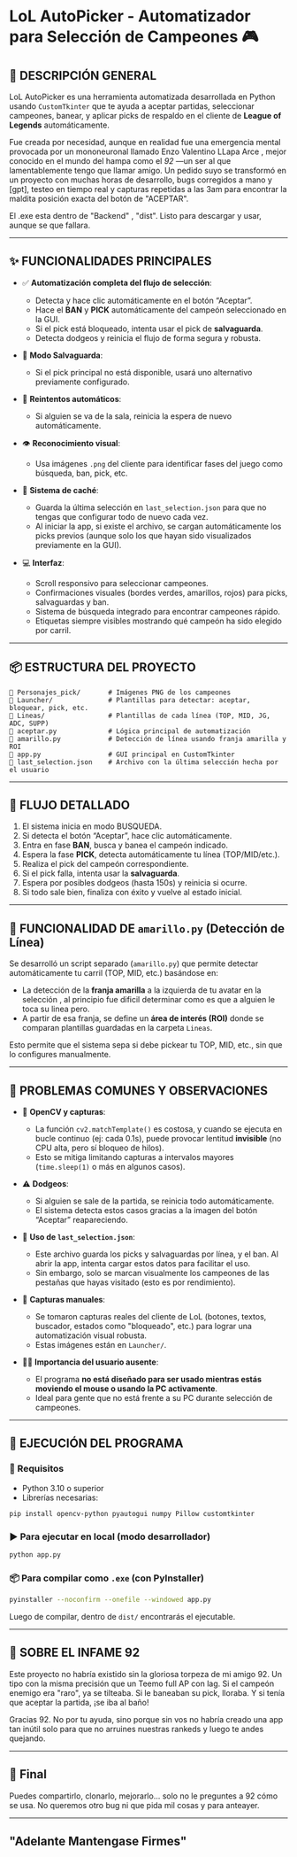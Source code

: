 
# LoL AutoPicker - Automatizador para Selección de Campeones 🎮

## 📌 DESCRIPCIÓN GENERAL

LoL AutoPicker es una herramienta automatizada desarrollada en Python usando `CustomTkinter` que te ayuda a aceptar partidas, seleccionar campeones, banear, y aplicar picks de respaldo en el cliente de **League of Legends** automáticamente. 

Fue creada por necesidad, aunque en realidad fue una emergencia mental provocada por un mononeuronal llamado Enzo Valentino LLapa Arce , mejor conocido en el mundo del hampa como el *92* —un ser al que lamentablemente tengo que llamar amigo. Un pedido suyo se transformó en un proyecto con muchas horas de desarrollo, bugs corregidos a mano y [gpt], testeo en tiempo real y capturas repetidas a las 3am para encontrar la maldita posición exacta del botón de "ACEPTAR".

El .exe esta dentro de "Backend" , "dist". Listo para descargar y usar, aunque se que fallara.

---

## ✨ FUNCIONALIDADES PRINCIPALES

- ✅ **Automatización completa del flujo de selección**:
  - Detecta y hace clic automáticamente en el botón “Aceptar”.
  - Hace el **BAN** y **PICK** automáticamente del campeón seleccionado en la GUI.
  - Si el pick está bloqueado, intenta usar el pick de **salvaguarda**.
  - Detecta dodgeos y reinicia el flujo de forma segura y robusta.

- 🛟 **Modo Salvaguarda**:
  - Si el pick principal no está disponible, usará uno alternativo previamente configurado.

- 🔁 **Reintentos automáticos**:
  - Si alguien se va de la sala, reinicia la espera de nuevo automáticamente.

- 👁️ **Reconocimiento visual**:
  - Usa imágenes `.png` del cliente para identificar fases del juego como búsqueda, ban, pick, etc.

- 💾 **Sistema de caché**:
  - Guarda la última selección en `last_selection.json` para que no tengas que configurar todo de nuevo cada vez.
  - Al iniciar la app, si existe el archivo, se cargan automáticamente los picks previos (aunque solo los que hayan sido visualizados previamente en la GUI).

- 💻 **Interfaz**:
  - Scroll responsivo para seleccionar campeones.
  - Confirmaciones visuales (bordes verdes, amarillos, rojos) para picks, salvaguardas y ban.
  - Sistema de búsqueda integrado para encontrar campeones rápido.
  - Etiquetas siempre visibles mostrando qué campeón ha sido elegido por carril.

---

## 📦 ESTRUCTURA DEL PROYECTO

```
📁 Personajes_pick/       # Imágenes PNG de los campeones
📁 Launcher/              # Plantillas para detectar: aceptar, bloquear, pick, etc.
📁 Lineas/                # Plantillas de cada línea (TOP, MID, JG, ADC, SUPP)
📄 aceptar.py             # Lógica principal de automatización
📄 amarillo.py            # Detección de línea usando franja amarilla y ROI
📄 app.py                 # GUI principal en CustomTkinter
📄 last_selection.json    # Archivo con la última selección hecha por el usuario
```

---

## 📜 FLUJO DETALLADO

1. El sistema inicia en modo BUSQUEDA.
2. Si detecta el botón “Aceptar”, hace clic automáticamente.
3. Entra en fase **BAN**, busca y banea el campeón indicado.
4. Espera la fase **PICK**, detecta automáticamente tu línea (TOP/MID/etc.).
5. Realiza el pick del campeón correspondiente.
6. Si el pick falla, intenta usar la **salvaguarda**.
7. Espera por posibles dodgeos (hasta 150s) y reinicia si ocurre.
8. Si todo sale bien, finaliza con éxito y vuelve al estado inicial.

---

## 🧠 FUNCIONALIDAD DE `amarillo.py` (Detección de Línea) 

Se desarrolló un script separado (`amarillo.py`) que permite detectar automáticamente tu carril (TOP, MID, etc.) basándose en:

- La detección de la **franja amarilla** a la izquierda de tu avatar en la selección , al principio fue dificil determinar como es que a alguien le toca su linea pero.
- A partir de esa franja, se define un **área de interés (ROI)** donde se comparan plantillas guardadas en la carpeta `Lineas`.

Esto permite que el sistema sepa si debe pickear tu TOP, MID, etc., sin que lo configures manualmente.

---

## 🧪 PROBLEMAS COMUNES Y OBSERVACIONES

- 🐛 **OpenCV y capturas**:
  - La función `cv2.matchTemplate()` es costosa, y cuando se ejecuta en bucle continuo (ej: cada 0.1s), puede provocar lentitud **invisible** (no CPU alta, pero sí bloqueo de hilos).
  - Esto se mitiga limitando capturas a intervalos mayores (`time.sleep(1)` o más en algunos casos).

- ⚠️ **Dodgeos**:
  - Si alguien se sale de la partida, se reinicia todo automáticamente.
  - El sistema detecta estos casos gracias a la imagen del botón “Aceptar” reapareciendo.

- 🧊 **Uso de `last_selection.json`**:
  - Este archivo guarda los picks y salvaguardas por línea, y el ban. Al abrir la app, intenta cargar estos datos para facilitar el uso.
  - Sin embargo, solo se marcan visualmente los campeones de las pestañas que hayas visitado (esto es por rendimiento).

- 📸 **Capturas manuales**:
  - Se tomaron capturas reales del cliente de LoL (botones, textos, buscador, estados como "bloqueado", etc.) para lograr una automatización visual robusta.
  - Estas imágenes están en `Launcher/`.

- 🧍‍♂️ **Importancia del usuario ausente**:
  - El programa **no está diseñado para ser usado mientras estás moviendo el mouse o usando la PC activamente**.
  - Ideal para gente que no está frente a su PC durante selección de campeones.

---

## 🚀 EJECUCIÓN DEL PROGRAMA

### 🔧 Requisitos

- Python 3.10 o superior
- Librerías necesarias:

```bash
pip install opencv-python pyautogui numpy Pillow customtkinter
```

### ▶️ Para ejecutar en local (modo desarrollador)

```bash
python app.py
```

### 📦 Para compilar como `.exe` (con PyInstaller)

```bash
pyinstaller --noconfirm --onefile --windowed app.py 
```

Luego de compilar, dentro de `dist/` encontrarás el ejecutable.

---

## 🤬 SOBRE EL INFAME 92
Este proyecto no habría existido sin la gloriosa torpeza de mi amigo 92. Un tipo con la misma precisión que un Teemo full AP con lag. Si el campeón enemigo era "raro", ya se tilteaba. Si le baneaban su pick, lloraba. Y si tenía que aceptar la partida, ¡se iba al baño!

Gracias 92. No por tu ayuda, sino porque sin vos no habría creado una app tan inútil solo para que no arruines nuestras rankeds y luego te andes quejando.

---

## 💬 Final

Puedes compartirlo, clonarlo, mejorarlo... solo no le preguntes a 92 cómo se usa. No queremos otro bug ni que pida mil cosas y para anteayer.

---
## "Adelante Mantengase Firmes"
